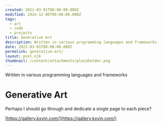 ```yaml
---
created: 2021-03-01T00:00:00.000Z
modified: 2024-12-06T00:00:00.000Z
tags:
  - art
  - code
  - projects
title: Generative Art
description: Written in various programming languages and frameworks
date: 2021-03-01T00:00:00.000Z
permalink: generative-art/
layout: post.njk
thumbnail: /content/attachments/placeholder.png
---
```


Written in various programming languages and frameworks

# Generative Art

Perhaps I should go through and dedicate a single page to each piece?

[https://gallery.kxvin.com/](https://gallery.kxvin.com/)
